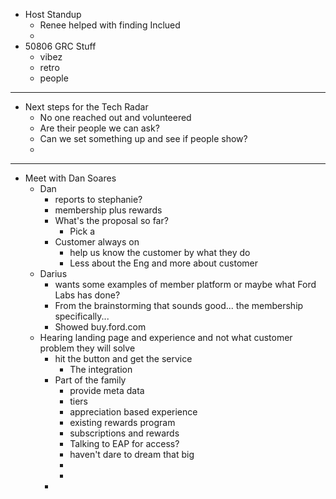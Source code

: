 - Host Standup
	- Renee helped with finding Inclued
	-
- 50806 GRC Stuff
	- vibez
	- retro
	- people
- ---
- Next steps for the Tech Radar
	- No one reached out and volunteered
	- Are their people we can ask?
	- Can we set something up and see if people show?
	-
- ---
- Meet with Dan Soares
	- Dan
		- reports to stephanie?
		- membership plus rewards
		- What's the proposal so far?
			- Pick a
		- Customer always on
			- help us know the customer by what they do
			- Less about the Eng and more about customer
	- Darius
		- wants some examples of member platform or maybe what Ford Labs has done?
		- From the brainstorming that sounds good... the membership specifically...
		- Showed buy.ford.com
	- Hearing landing page and experience and not what customer problem they will solve
		- hit the button and get the service
			- The integration
		- Part of the family
			- provide meta data
			- tiers
			- appreciation based experience
			- existing rewards program
			- subscriptions and rewards
			- Talking to EAP for access?
			- haven't dare to dream that big
			-
			-
		-